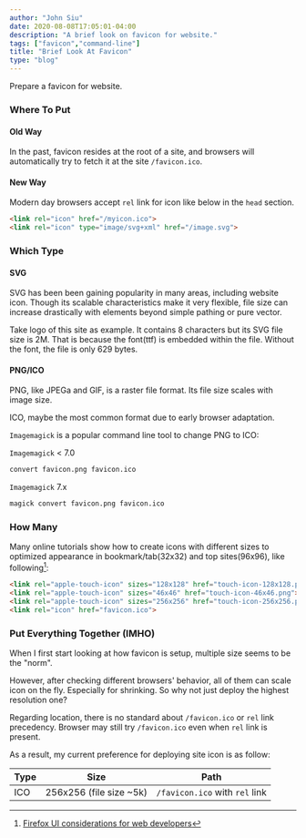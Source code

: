 ```yaml
---
author: "John Siu"
date: 2020-08-08T17:05:01-04:00
description: "A brief look on favicon for website."
tags: ["favicon","command-line"]
title: "Brief Look At Favicon"
type: "blog"
---
```

Prepare a favicon for website.
<!--more-->

### Where To Put

#### Old Way

In the past, favicon resides at the root of a site, and browsers will automatically try to fetch it at the site `/favicon.ico`.

#### New Way

Modern day browsers accept `rel` link for icon like below in the `head` section.

```html
<link rel="icon" href="/myicon.ico">
<link rel="icon" type="image/svg+xml" href="/image.svg">
```

### Which Type

#### SVG

SVG has been been gaining popularity in many areas, including website icon. Though its scalable characteristics make it very flexible, file size can increase drastically with elements beyond simple pathing or pure vector.

Take logo of this site as example. It contains 8 characters but its SVG file size is 2M. That is because the font(ttf) is embedded within the file. Without the font, the file is only 629 bytes.

#### PNG/ICO

PNG, like JPEGa and GIF, is a raster file format. Its file size scales with image size.

ICO, maybe the most common format due to early browser adaptation.

`Imagemagick` is a popular command line tool to change PNG to ICO:

`Imagemagick` < 7.0

```sh
convert favicon.png favicon.ico
```

`Imagemagick` 7.x

```sh
magick convert favicon.png favicon.ico
```

### How Many

Many online tutorials show how to create icons with different sizes to optimized appearance in bookmark/tab(32x32) and top sites(96x96), like following[^1]:

```html
<link rel="apple-touch-icon" sizes="128x128" href="touch-icon-128x128.png">
<link rel="apple-touch-icon" sizes="46x46" href="touch-icon-46x46.png">
<link rel="apple-touch-icon" sizes="256x256" href="touch-icon-256x256.png">
<link rel="icon" href="favicon.ico">
```

### Put Everything Together (IMHO)

When I first start looking at how favicon is setup, multiple size seems to be the "norm".

However, after checking different browsers' behavior, all of them can scale icon on the fly. Especially for shrinking. So why not just deploy the highest resolution one?

Regarding location, there is no standard about `/favicon.ico` or `rel` link precedency. Browser may still try `/favicon.ico` even when `rel` link is present.

As a result, my current preference for deploying site icon is as follow:

Type|Size|Path
---|---|---
ICO|256x256 (file size ~5k)|`/favicon.ico` with `rel` link

[^1]: [Firefox UI considerations for web developers](//developer.mozilla.org/en-US/docs/Mozilla/Firefox/UI_considerations)